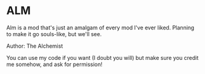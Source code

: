 # ALM
Alm is a mod that's just an amalgam of every mod I've ever liked. Planning to make it go souls-like, but we'll see.

Author: The Alchemist


You can use my code if you want (I doubt you will) but make sure you credit me somehow, and ask for permission!
